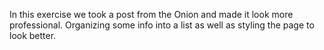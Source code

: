 In this exercise we took a post from the Onion and made it look more professional.  Organizing some info into a list
as well as styling the page to look better.
